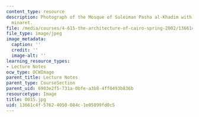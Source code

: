 ```yaml
---
content_type: resource
description: Photograph of the Mosque of Suleiman Pasha al-Khadim with its distinctive
  minaret.
file: /media/courses/4-615-the-architecture-of-cairo-spring-2002/13661c4f57624050084c1e05899fd0c5_0015.jpg
file_type: image/jpeg
image_metadata:
  caption: ''
  credit: ''
  image-alt: ''
learning_resource_types:
- Lecture Notes
ocw_type: OCWImage
parent_title: Lecture Notes
parent_type: CourseSection
parent_uid: 6903e2f5-731a-0bfe-a3b8-4ff0493b836b
resourcetype: Image
title: 0015.jpg
uid: 13661c4f-5762-4050-084c-1e05899fd0c5
---
```


